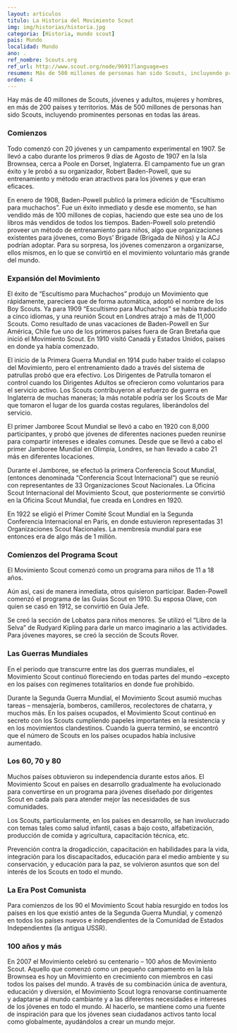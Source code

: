 ```yaml
---
layout: articulos
titulo: La Historia del Movimiento Scout
img: img/historias/historia.jpg
categoria: [Historia, mundo scout]
pais: Mundo
localidad: Mundo
ano: .
ref_nombre: Scouts.org
ref_url: http://www.scout.org/node/9691?language=es
resumen: Más de 500 millones de personas han sido Scouts, incluyendo prominentes personas en todas las áreas.
orden: 4
---
```

Hay más de 40 millones de Scouts, jóvenes y adultos, mujeres y hombres, en más de 200 países y territorios. Más de 500 millones de personas han sido Scouts, incluyendo prominentes personas en todas las áreas.

### Comienzos

<amp-img src="{{site.baseurl}}/img/historias/historia1.jpg" width="300" height="205" alt="Baden Powell inspeccionando las tropas scouts" layout="fixed" class="img_left rounded"></amp-img>

Todo comenzó con 20 jóvenes y un campamento experimental en 1907. Se llevó a cabo durante los primeros 9 días de Agosto de 1907 en la Isla Brownsea, cerca a Poole en Dorset, Inglaterra. El campamento fue un gran éxito y le probó a su organizador, Robert Baden-Powell, que su entrenamiento y método eran atractivos para los jóvenes y que eran eficaces.

En enero de 1908, Baden-Powell publicó la primera edición de “Escultismo para muchachos”. Fue un éxito inmediato y desde ese momento, se han vendido más de 100 millones de copias, haciendo que este sea uno de los libros más vendidos de todos los tiempos. Baden-Powell solo pretendió proveer un método de entrenamiento para niños, algo que organizaciones existentes para jóvenes, como Boys’ Brigade (Brigada de Niños) y la ACJ podrían adoptar. Para su sorpresa, los jóvenes comenzaron a organizarse, ellos mismos, en lo que se convirtió en el movimiento voluntario más grande del mundo.

### Expansión del Movimiento

El éxito de “Escultismo para Muchachos” produjo un Movimiento que rápidamente, pareciera que de forma automática, adoptó el nombre de los Boy Scouts. Ya para 1909 “Escultismo para Muchachos” se había traducido a cinco idiomas, y una reunión Scout en Londres atrajo a más de 11,000 Scouts. Como resultado de unas vacaciones de Baden-Powell en Sur América, Chile fue uno de los primeros países fuera de Gran Bretaña que inició el Movimiento Scout. En 1910 visitó Canadá y Estados Unidos, países en donde ya había comenzado.

El inicio de la Primera Guerra Mundial en 1914 pudo haber traído el colapso del Movimiento, pero el entrenamiento dado a través del sistema de patrullas probó que era efectivo. Los Dirigentes de Patrulla tomaron el control cuando los Dirigentes Adultos se ofrecieron como voluntarios para el servicio activo. Los Scouts contribuyeron al esfuerzo de guerra en Inglaterra de muchas maneras; la más notable podría ser los Scouts de Mar que tomaron el lugar de los guarda costas regulares, liberándolos del servicio.

El primer Jamboree Scout Mundial se llevó a cabo en 1920 con 8,000 participantes, y probó que jóvenes de diferentes naciones pueden reunirse para compartir intereses e ideales comunes. Desde que se llevó a cabo el primer Jamboree Mundial en Olimpia, Londres, se han llevado a cabo 21 más en diferentes locaciones.

Durante el Jamboree, se efectuó la primera Conferencia Scout Mundial, (entonces denominada “Conferencia Scout Internacional”) que se reunió con representantes de 33 Organizaciones Scout Nacionales. La Oficina Scout Internacional del Movimiento Scout, que posteriormente se convirtió en la Oficina Scout Mundial, fue creada en Londres en 1920.

En 1922 se eligió el Primer Comité Scout Mundial en la Segunda Conferencia Internacional en Paris, en donde estuvieron representadas 31 Organizaciones Scout Nacionales. La membresía mundial para ese entonces era de algo más de 1 millón.

### Comienzos del Programa Scout

El Movimiento Scout comenzó como un programa para niños de 11 a 18 años.

Aún así, casi de manera inmediata, otros quisieron participar. Baden-Powell comenzó el programa de las Guías Scout en 1910. Su esposa Olave, con quien se casó en 1912, se convirtió en Guía Jefe.

Se creó la sección de Lobatos para niños menores. Se utilizó el “Libro de la Selva” de Rudyard Kipling para darle un marco imaginario a las actividades. Para jóvenes mayores, se creó la sección de Scouts Rover.

### Las Guerras Mundiales

En el periodo que transcurre entre las dos guerras mundiales, el Movimiento Scout continuó floreciendo en todas partes del mundo –excepto en los países con regímenes totalitarios en donde fue prohibido.

Durante la Segunda Guerra Mundial, el Movimiento Scout asumió muchas tareas – mensajería, bomberos, camilleros, recolectores de chatarra, y muchos más. En los países ocupados, el Movimiento Scout continuó en secreto con los Scouts cumpliendo papeles importantes en la resistencia y en los movimientos clandestinos. Cuando la guerra terminó, se encontró que el número de Scouts en los países ocupados había inclusive aumentado.

### Los 60, 70 y 80

<amp-img src="{{site.baseurl}}/img/historias/historia2.jpg" width="300" height="212" alt="Scouts Sovieticos" layout="fixed" class="img_right rounded"></amp-img>

Muchos países obtuvieron su independencia durante estos años. El Movimiento Scout en países en desarrollo gradualmente ha evolucionado para convertirse en un programa para jóvenes diseñado por dirigentes Scout en cada país para atender mejor las necesidades de sus comunidades.

Los Scouts, particularmente, en los países en desarrollo, se han involucrado con temas tales como salud infantil, casas a bajo costo, alfabetización, producción de comida y agricultura, capacitación técnica, etc.

Prevención contra la drogadicción, capacitación en habilidades para la vida, integración para los discapacitados, educación para el medio ambiente y su conservación, y educación para la paz, se volvieron asuntos que son del interés de los Scouts en todo el mundo.

### La Era Post Comunista

Para comienzos de los 90 el Movimiento Scout había resurgido en todos los países en los que existió antes de la Segunda Guerra Mundial, y comenzó en todos los países nuevos e independientes de la Comunidad de Estados Independientes (la antigua USSR).

### 100 años y más

En 2007 el Movimiento celebró su centenario – 100 años de Movimiento Scout. Aquello que comenzó como un pequeño campamento en la Isla Brownsea es hoy un Movimiento en crecimiento con miembros en casi todos los países del mundo. A través de su combinación única de aventura, educación y diversión, el Movimiento Scout logra renovarse continuamente y adaptarse al mundo cambiante y a las diferentes necesidades e intereses de los jóvenes en todo el mundo. Al hacerlo, se mantiene como una fuente de inspiración para que los jóvenes sean ciudadanos activos tanto local como globalmente, ayudándolos a crear un mundo mejor.
